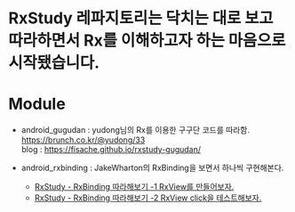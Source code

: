 # RxStudy 레파지토리는 닥치는 대로 보고 따라하면서 Rx를 이해하고자 하는 마음으로 시작됐습니다.

# Module

- android_gugudan : yudong님의 Rx를 이용한 구구단 코드를 따라함. <br />
https://brunch.co.kr/@yudong/33 <br />
blog : https://fisache.github.io/rxstudy-gugudan/

- android_rxbinding : JakeWharton의 RxBinding을 보면서 하나씩 구현해본다. <br />

  * <a href="https://fisache.github.io/rxstudy-rxbinding-1/">RxStudy - RxBinding 따라해보기 -1 RxView를 만들어보자.</a> <br/>
  * <a href="https://fisache.github.io/rxstudy-rxbinding-2/">RxStudy - RxBinding 따라해보기 -2 RxView click을 테스트해보자.</a> <br />
